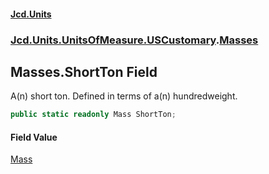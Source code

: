 #### [Jcd.Units](index.md 'index')
### [Jcd.Units.UnitsOfMeasure.USCustomary](Jcd.Units.UnitsOfMeasure.USCustomary.md 'Jcd.Units.UnitsOfMeasure.USCustomary').[Masses](Masses.md 'Jcd.Units.UnitsOfMeasure.USCustomary.Masses')

## Masses.ShortTon Field

A(n) short ton. Defined in terms of a(n) hundredweight.

```csharp
public static readonly Mass ShortTon;
```

#### Field Value
[Mass](Mass.md 'Jcd.Units.UnitTypes.Mass')